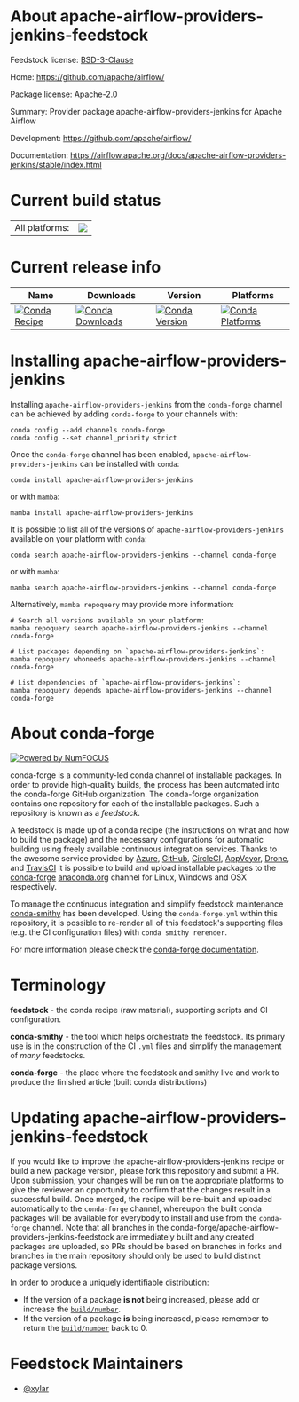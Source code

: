 About apache-airflow-providers-jenkins-feedstock
================================================

Feedstock license: [BSD-3-Clause](https://github.com/conda-forge/apache-airflow-providers-jenkins-feedstock/blob/main/LICENSE.txt)

Home: https://github.com/apache/airflow/

Package license: Apache-2.0

Summary: Provider package apache-airflow-providers-jenkins for Apache Airflow

Development: https://github.com/apache/airflow/

Documentation: https://airflow.apache.org/docs/apache-airflow-providers-jenkins/stable/index.html

Current build status
====================


<table><tr><td>All platforms:</td>
    <td>
      <a href="https://dev.azure.com/conda-forge/feedstock-builds/_build/latest?definitionId=12060&branchName=main">
        <img src="https://dev.azure.com/conda-forge/feedstock-builds/_apis/build/status/apache-airflow-providers-jenkins-feedstock?branchName=main">
      </a>
    </td>
  </tr>
</table>

Current release info
====================

| Name | Downloads | Version | Platforms |
| --- | --- | --- | --- |
| [![Conda Recipe](https://img.shields.io/badge/recipe-apache--airflow--providers--jenkins-green.svg)](https://anaconda.org/conda-forge/apache-airflow-providers-jenkins) | [![Conda Downloads](https://img.shields.io/conda/dn/conda-forge/apache-airflow-providers-jenkins.svg)](https://anaconda.org/conda-forge/apache-airflow-providers-jenkins) | [![Conda Version](https://img.shields.io/conda/vn/conda-forge/apache-airflow-providers-jenkins.svg)](https://anaconda.org/conda-forge/apache-airflow-providers-jenkins) | [![Conda Platforms](https://img.shields.io/conda/pn/conda-forge/apache-airflow-providers-jenkins.svg)](https://anaconda.org/conda-forge/apache-airflow-providers-jenkins) |

Installing apache-airflow-providers-jenkins
===========================================

Installing `apache-airflow-providers-jenkins` from the `conda-forge` channel can be achieved by adding `conda-forge` to your channels with:

```
conda config --add channels conda-forge
conda config --set channel_priority strict
```

Once the `conda-forge` channel has been enabled, `apache-airflow-providers-jenkins` can be installed with `conda`:

```
conda install apache-airflow-providers-jenkins
```

or with `mamba`:

```
mamba install apache-airflow-providers-jenkins
```

It is possible to list all of the versions of `apache-airflow-providers-jenkins` available on your platform with `conda`:

```
conda search apache-airflow-providers-jenkins --channel conda-forge
```

or with `mamba`:

```
mamba search apache-airflow-providers-jenkins --channel conda-forge
```

Alternatively, `mamba repoquery` may provide more information:

```
# Search all versions available on your platform:
mamba repoquery search apache-airflow-providers-jenkins --channel conda-forge

# List packages depending on `apache-airflow-providers-jenkins`:
mamba repoquery whoneeds apache-airflow-providers-jenkins --channel conda-forge

# List dependencies of `apache-airflow-providers-jenkins`:
mamba repoquery depends apache-airflow-providers-jenkins --channel conda-forge
```


About conda-forge
=================

[![Powered by
NumFOCUS](https://img.shields.io/badge/powered%20by-NumFOCUS-orange.svg?style=flat&colorA=E1523D&colorB=007D8A)](https://numfocus.org)

conda-forge is a community-led conda channel of installable packages.
In order to provide high-quality builds, the process has been automated into the
conda-forge GitHub organization. The conda-forge organization contains one repository
for each of the installable packages. Such a repository is known as a *feedstock*.

A feedstock is made up of a conda recipe (the instructions on what and how to build
the package) and the necessary configurations for automatic building using freely
available continuous integration services. Thanks to the awesome service provided by
[Azure](https://azure.microsoft.com/en-us/services/devops/), [GitHub](https://github.com/),
[CircleCI](https://circleci.com/), [AppVeyor](https://www.appveyor.com/),
[Drone](https://cloud.drone.io/welcome), and [TravisCI](https://travis-ci.com/)
it is possible to build and upload installable packages to the
[conda-forge](https://anaconda.org/conda-forge) [anaconda.org](https://anaconda.org/)
channel for Linux, Windows and OSX respectively.

To manage the continuous integration and simplify feedstock maintenance
[conda-smithy](https://github.com/conda-forge/conda-smithy) has been developed.
Using the ``conda-forge.yml`` within this repository, it is possible to re-render all of
this feedstock's supporting files (e.g. the CI configuration files) with ``conda smithy rerender``.

For more information please check the [conda-forge documentation](https://conda-forge.org/docs/).

Terminology
===========

**feedstock** - the conda recipe (raw material), supporting scripts and CI configuration.

**conda-smithy** - the tool which helps orchestrate the feedstock.
                   Its primary use is in the construction of the CI ``.yml`` files
                   and simplify the management of *many* feedstocks.

**conda-forge** - the place where the feedstock and smithy live and work to
                  produce the finished article (built conda distributions)


Updating apache-airflow-providers-jenkins-feedstock
===================================================

If you would like to improve the apache-airflow-providers-jenkins recipe or build a new
package version, please fork this repository and submit a PR. Upon submission,
your changes will be run on the appropriate platforms to give the reviewer an
opportunity to confirm that the changes result in a successful build. Once
merged, the recipe will be re-built and uploaded automatically to the
`conda-forge` channel, whereupon the built conda packages will be available for
everybody to install and use from the `conda-forge` channel.
Note that all branches in the conda-forge/apache-airflow-providers-jenkins-feedstock are
immediately built and any created packages are uploaded, so PRs should be based
on branches in forks and branches in the main repository should only be used to
build distinct package versions.

In order to produce a uniquely identifiable distribution:
 * If the version of a package **is not** being increased, please add or increase
   the [``build/number``](https://docs.conda.io/projects/conda-build/en/latest/resources/define-metadata.html#build-number-and-string).
 * If the version of a package **is** being increased, please remember to return
   the [``build/number``](https://docs.conda.io/projects/conda-build/en/latest/resources/define-metadata.html#build-number-and-string)
   back to 0.

Feedstock Maintainers
=====================

* [@xylar](https://github.com/xylar/)

